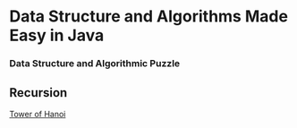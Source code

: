 # Data Structure and Algorithms Made Easy in Java

### Data Structure and Algorithmic Puzzle

## Recursion

[Tower of Hanoi](Recursion/TowerOfHanoi.go)






